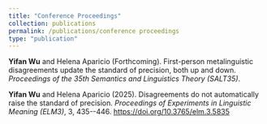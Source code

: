 ```yaml
---
title: "Conference Proceedings"
collection: publications
permalink: /publications/conference proceedings
type: "publication"
---
```


**Yifan Wu** and Helena Aparicio (Forthcoming). First-person metalinguistic disagreements update the standard of precision, both up and down. *Proceedings of the 35th Semantics and Linguistics Theory (SALT35)*.

**Yifan Wu** and Helena Aparicio (2025). Disagreements do not automatically raise the standard of precision. *Proceedings of Experiments in Linguistic Meaning (ELM3)*, 3, 435--446. https://doi.org/10.3765/elm.3.5835
